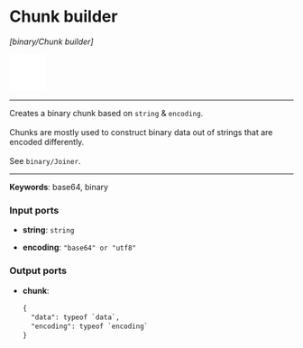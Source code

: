 # Chunk builder

_[binary/Chunk builder]_

![icon](</assets/icons/7341443a-8a0a-4a83-b302-effdb497c0f3.png>)

---

Creates a binary chunk based on `string` & `encoding`.<br>
<br>
Chunks are mostly used to construct binary data out of strings that are encoded differently.<br>
<br>
See `binary/Joiner`.<br>

---

__Keywords__: base64, binary

### Input ports

* __string__: ` string `


* __encoding__: ` "base64" or "utf8" `

### Output ports

* __chunk__: 
    ```
    {
      "data": typeof `data`,
      "encoding": typeof `encoding`
    }
    ```

